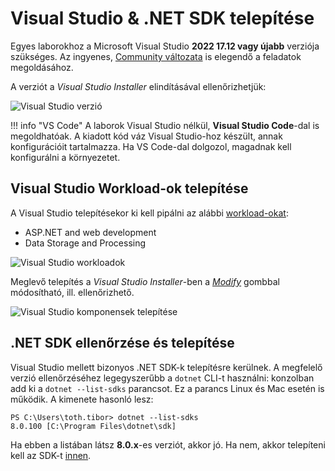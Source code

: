 # Visual Studio & .NET SDK telepítése

Egyes laborokhoz a Microsoft Visual Studio **2022 17.12 vagy újabb** verziója szükséges. Az ingyenes, [Community változata](https://visualstudio.microsoft.com/vs/community/) is elegendő a feladatok megoldásához.

A verziót a _Visual Studio Installer_ elindításával ellenőrizhetjük:

![Visual Studio verzió](images/visual-studio/vs-verzio.png)

!!! info "VS Code"
    A laborok Visual Studio nélkül, **Visual Studio Code**-dal is megoldhatóak. A kiadott kód váz Visual Studio-hoz készült, annak konfigurációit tartalmazza. Ha VS Code-dal dolgozol, magadnak kell konfigurálni a környezetet.

## Visual Studio Workload-ok telepítése

A Visual Studio telepítésekor ki kell pipálni az alábbi [workload-okat](https://learn.microsoft.com/en-us/visualstudio/install/install-visual-studio?view=vs-2022#step-4---choose-workloads):

- ASP.NET and web development
- Data Storage and Processing

![Visual Studio workloadok](images/visual-studio/vs-workload.png)

Meglevő telepítés a _Visual Studio Installer_-ben a [_Modify_](https://docs.microsoft.com/en-us/visualstudio/install/modify-visual-studio?view=vs-2022) gombbal módosítható, ill. ellenőrizhető.

![Visual Studio komponensek telepítése](images/visual-studio/vs-installer-modify.png)

## .NET SDK ellenőrzése és telepítése

Visual Studio mellett bizonyos .NET SDK-k telepítésre kerülnek. A megfelelő verzió ellenőrzéséhez legegyszerűbb a `dotnet` CLI-t használni: konzolban add ki a `dotnet --list-sdks` parancsot. Ez a parancs Linux és Mac esetén is működik. A kimenete hasonló lesz:

```hl_lines="2"
PS C:\Users\toth.tibor> dotnet --list-sdks
8.0.100 [C:\Program Files\dotnet\sdk]
```

Ha ebben a listában látsz **8.0.x**-es verziót, akkor jó. Ha nem, akkor telepíteni kell az SDK-t [innen](https://dotnet.microsoft.com/en-us/download/dotnet/8.0).

